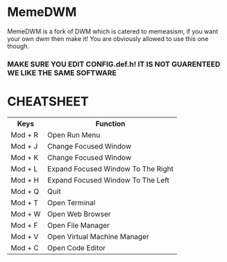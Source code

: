 <html>
<h1>MemeDWM</h1>
<p>MemeDWM is a fork of DWM which is catered to memeasism, if you want your own dwm then make it! You are obviously allowed to use this one though.</p>
<h3><b>MAKE SURE YOU EDIT CONFIG.def.h! IT IS NOT GUARENTEED WE LIKE THE SAME SOFTWARE</b></h3> 
<h1>CHEATSHEET</h1>
<table>
<tr>
<th>Keys</th>
<th>Function</th>
</tr>
<tr>
<td>Mod + R</td>
<td>Open Run Menu</td>
</tr>
<tr>
<td>Mod + J</td>
<td>Change Focused Window</td>
</tr>
<tr>
<td>Mod + K</td>
<td>Change Focused Window</td>
</tr>
<tr>
<td>Mod + L</td>
<td>Expand Focused Window To The Right </td>
</tr>
<tr>
<td>Mod + H</td>
<td>Expand Focused Window To The Left </td>
</tr>
<tr>
<td>Mod + Q</td>
<td>Quit</td>
</tr>
<tr>
<td>Mod + T</td>
<td>Open Terminal</td>
</tr>
<tr>
<td>Mod + W</td>
<td>Open Web Browser</td>
</tr>
<tr>
<td>Mod + F</td>
<td>Open File Manager</td>
</tr>
<tr>
<td>Mod + V</td>
<td>Open Virtual Machine Manager</td>
</tr>
<tr>
<td>Mod + C</td>
<td>Open Code Editor</td>
</tr>
</table>
</html>
